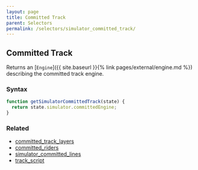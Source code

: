 ```yaml
---
layout: page
title: Committed Track
parent: Selectors
permalink: /selectors/simulator_committed_track/
---
```


## Committed Track

Returns an [`Engine`]({{ site.baseurl }}{% link pages/external/engine.md %}) describing the committed track engine.

### Syntax

```js
function getSimulatorCommittedTrack(state) {
  return state.simulator.committedEngine;
}
```

### Related

- [committed_track_layers](./committed_track_layers.md)
- [committed_riders](./committed_riders.md)
- [simulator_committed_lines](./simulator_committed_lines.md)
- [track_script](./track_script.md)
